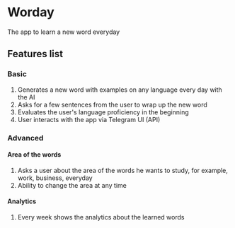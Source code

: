 # Worday

The app to learn a new word everyday

## Features list

### Basic

1. Generates a new word with examples on any language every day with the AI
2. Asks for a few sentences from the user to wrap up the new word
3. Evaluates the user's language proficiency in the beginning
4. User interacts with the app via Telegram UI (API)

### Advanced

#### Area of the words

1. Asks a user about the area of the words he wants to study, for example, work, business, everyday
2. Ability to change the area at any time

#### Analytics

1. Every week shows the analytics about the learned words
